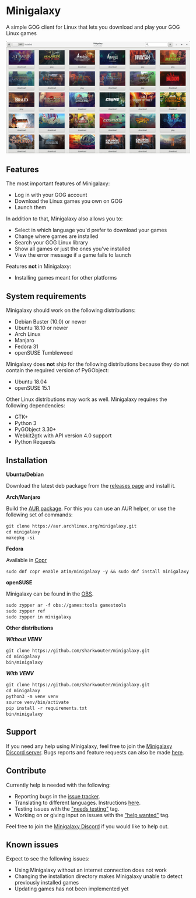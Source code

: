 # Minigalaxy

A simple GOG client for Linux that lets you download and play your GOG Linux games

![screenshot](screenshot.jpg?raw=true)

## Features

The most important features of Minigalaxy:

- Log in with your GOG account
- Download the Linux games you own on GOG
- Launch them

In addition to that, Minigalaxy also allows you to:

- Select in which language you'd prefer to download your games
- Change where games are installed
- Search your GOG Linux library
- Show all games or just the ones you've installed
- View the error message if a game fails to launch

Features **not** in Minigalaxy:

- Installing games meant for other platforms

## System requirements

Minigalaxy should work on the following distributions:

- Debian Buster (10.0) or newer
- Ubuntu 18.10 or newer
- Arch Linux
- Manjaro
- Fedora 31
- openSUSE Tumbleweed

Minigalaxy does **not** ship for the following distributions because they do not contain the required version of PyGObject:

- Ubuntu 18.04
- openSUSE 15.1

Other Linux distributions may work as well. Minigalaxy requires the following dependencies:

- GTK+
- Python 3
- PyGObject 3.30+
- Webkit2gtk with API version 4.0 support
- Python Requests

## Installation

**Ubuntu/Debian**

Download the latest deb package from the [releases page](https://github.com/sharkwouter/minigalaxy/releases) and install it.

**Arch/Manjaro**

Build the [AUR package](https://aur.archlinux.org/packages/minigalaxy). For this you can use an AUR helper, or use the following set of commands:

```shell script
git clone https://aur.archlinux.org/minigalaxy.git
cd minigalaxy
makepkg -si
```

**Fedora**

Available in [Copr](https://copr.fedorainfracloud.org/coprs/atim/minigalaxy/)

```shell script
sudo dnf copr enable atim/minigalaxy -y && sudo dnf install minigalaxy
```

**openSUSE**

Minigalaxy can be found in the [OBS](https://build.opensuse.org/package/show/games:tools/minigalaxy).
```shell script
sudo zypper ar -f obs://games:tools gamestools
sudo zypper ref
sudo zypper in minigalaxy
```

**Other distributions**

***Without VENV***
```shell script
git clone https://github.com/sharkwouter/minigalaxy.git
cd minigalaxy
bin/minigalaxy
```

***With VENV***
```shell script
git clone https://github.com/sharkwouter/minigalaxy.git
cd minigalaxy
python3 -m venv venv
source venv/bin/activate
pip install -r requirements.txt
bin/minigalaxy
```

## Support
If you need any help using Minigalaxy, feel free to join the [Minigalaxy Discord server](https://discord.gg/RC4cXVD).
Bugs reports and feature requests can also be made [here](https://github.com/sharkwouter/minigalaxy/issues).

## Contribute

Currently help is needed with the following:

- Reporting bugs in the [issue tracker](https://github.com/sharkwouter/minigalaxy/issues).
- Translating to different languages. Instructions [here](https://github.com/sharkwouter/minigalaxy/issues/17#issuecomment-569771040).
- Testing issues with the ["needs testing"](https://github.com/sharkwouter/minigalaxy/issues?q=is%3Aissue+is%3Aopen+label%3A%22needs+testing%22) tag.
- Working on or giving input on issues with the ["help wanted"](https://github.com/sharkwouter/minigalaxy/issues?q=is%3Aissue+is%3Aopen+label%3A%22help+wanted%22) tag.

Feel free to join the [Minigalaxy Discord](https://discord.gg/RC4cXVD) if you would like to help out.

## Known issues

Expect to see the following issues:

* Using Minigalaxy without an internet connection does not work
* Changing the installation directory makes Minigalaxy unable to detect previously installed games
* Updating games has not been implemented yet

